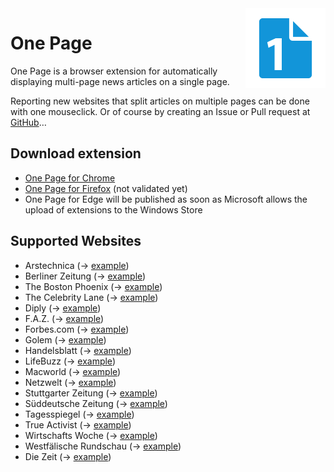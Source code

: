 <img align="right" src="assets/logo-128.png" width="128">

# One Page
One Page is a browser extension for automatically displaying multi-page news articles on a single page.

Reporting new websites that split articles on multiple pages can be done with one mouseclick.
Or of course by creating an Issue or Pull request at [GitHub](https://github.com/pablotheissen/OnePage/)…

## Download extension
* [One Page for Chrome](https://chrome.google.com/webstore/detail/one-page/dbjlpgoniabijgdpmdabdkfonjhcccpf)
* [One Page for Firefox](https://addons.mozilla.org/en-US/firefox/addon/one-page/) (not validated yet)
* One Page for Edge will be published as soon as Microsoft allows the upload of extensions to the Windows Store

## Supported Websites
* Arstechnica (→ [example](https://arstechnica.com/video/2016/11/the-2016-13-and-15-inch-touch-bar-macbook-pros-reviewed/))
* Berliner Zeitung (→ [example](http://www.berliner-zeitung.de/berlin/stadtratskandidat-in-neukoelln-schwul--migranten-lehrer--afd-politiker-25608022))
* The Boston Phoenix (→ [example](http://thephoenix.com/Boston/food/152872-))
* The Celebrity Lane (→ [example](https://thecelebritylane.com/2310/))
* Diply (→ [example](https://diply.com/kirsten-dunst-jake-gyllenhaal-split))
* F.A.Z. (→ [example](http://www.faz.net/-gqe-8s7et))
* Forbes.com (→ [example](http://www.forbes.com/sites/michaelellsberg/2011/07/18/how-i-overcame-bipolar-ii/))
* Golem (→ [example](https://www.golem.de/news/indiegames-rundschau-u-boote-astronauten-und-haruki-murakami-1702-125929.html))
* Handelsblatt (→ [example](http://www.handelsblatt.com/19311926.html))
* LifeBuzz (→ [example](http://www.lifebuzz.com/celebrity-records/))
* Macworld (→ [example](http://www.macworld.co.uk/feature/mac-software/best-alternatives-itunes-for-mac-best-music-players-for-macos-3653318/))
* Netzwelt (→ [example](https://www.netzwelt.de/vpn/index.html))
* Stuttgarter Zeitung (→ [example](http://www.stuttgarter-zeitung.de/inhalt..084a9970-40ff-4537-804c-0095c4c6bed5.html))
* Süddeutsche Zeitung (→ [example](http://sz.de/1.3348711))
* Tagesspiegel (→ [example](http://www.tagesspiegel.de/19282294.html))
* True Activist (→ [example](http://www.trueactivist.com/25-locations-youre-not-allowed-to-visit-gallery))
* Wirtschafts Woche (→ [example](https://www.wiwo.de/19311936.html))
* Westfälische Rundschau (→ [example](http://www.wr.de/-id6647514.html))
* Die Zeit (→ [example](http://www.zeit.de/wirtschaft/unternehmen/2017-01/rossmann-dm-drogerie-preiskampf-mitarbeiter-image))
